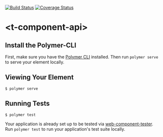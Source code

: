 [![Build Status](https://travis-ci.org/nxtComponent/t-component-api.svg?branch=master)](https://travis-ci.org/nxtComponent/t-component-api?branch=master)
[![Coverage Status](https://coveralls.io/repos/github/nxtComponent/t-component-api/badge.svg?branch=master)](https://coveralls.io/github/nxtComponent/t-component-api?branch=master)
# \<t-component-api\>



## Install the Polymer-CLI

First, make sure you have the [Polymer CLI](https://www.npmjs.com/package/polymer-cli) installed. Then run `polymer serve` to serve your element locally.

## Viewing Your Element

```
$ polymer serve
```

## Running Tests

```
$ polymer test
```

Your application is already set up to be tested via [web-component-tester](https://github.com/Polymer/web-component-tester). Run `polymer test` to run your application's test suite locally.

